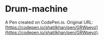 # Drum-machine

A Pen created on CodePen.io. Original URL: [https://codepen.io/shatilkhan/pen/GRWpeyz](https://codepen.io/shatilkhan/pen/GRWpeyz).


